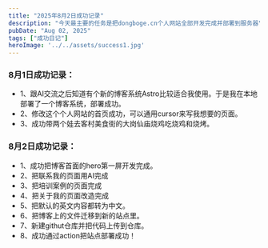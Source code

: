 ```yaml
---
title: "2025年8月2日成功记录"
description: "今天最主要的任务是把dongboge.cn个人网站全部开发完成并部署到服务器"
pubDate: "Aug 02, 2025"
tags: ["成功日记"]
heroImage: '../../assets/success1.jpg'
---
```


### 8月1日成功记录：
- 1、跟AI交流之后知道有个新的博客系统Astro比较适合我使用。于是我在本地部署了一个博客系统，部署成功。
- 2、修改这个个人网站的首页成功，可以通用cursor来写我想要的页面。
- 3、成功带两个娃去客村美食街的大岗仙庙烧鸡吃烧鸡和烧烤。

### 8月2日成功记录：
- 1、成功把博客首面的hero第一屏开发完成。
- 2、把联系我的页面用AI完成
- 3、把培训案例的页面完成
- 4、把关于我的页面改造完成
- 5、把默认的英文内容都转为中文。
- 6、把博客上的文件迁移到新的站点里。
- 7、新建githut仓库并把代码上传到仓库。
- 8、成功通过action把站点部署成功！
